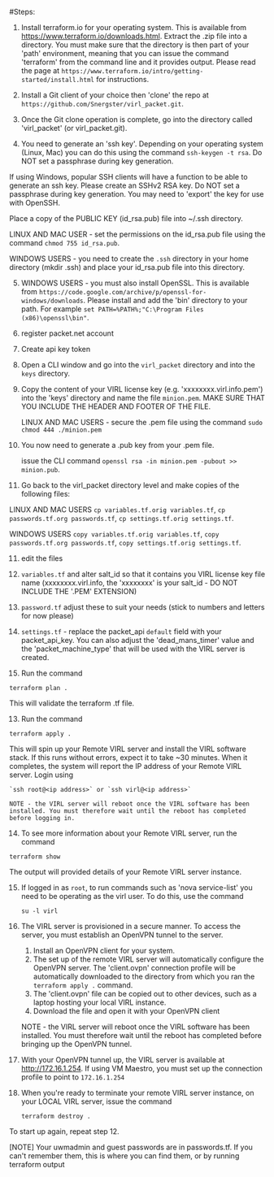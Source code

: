 
#Steps:

1. Install terraform.io for your operating system. This is available from https://www.terraform.io/downloads.html.  Extract the .zip file into a directory. You must make sure that the directory is then part of your 'path' environment, meaning that you can issue the command 'terraform' from the command line and it provides output. Please read the page at `https://www.terraform.io/intro/getting-started/install.html` for instructions.

2. Install a Git client of your choice then 'clone' the repo at `https://github.com/Snergster/virl_packet.git`.

3. Once the Git clone operation is complete, go into the directory called 'virl_packet' (or virl_packet.git).

4. You need to generate an 'ssh key'. Depending on your operating system (Linux, Mac) you can do this using the command `ssh-keygen -t rsa`. Do NOT set a passphrase during key generation. 

If using Windows, popular SSH clients will have a function to be able to generate an ssh key. Please create an SSHv2 RSA key. Do NOT set a passphrase during key generation. You may need to 'export' the key for use with OpenSSH.

Place a copy of the PUBLIC KEY (id_rsa.pub) file into ~<username>/.ssh directory. 

LINUX AND MAC USER - set the permissions on the id_rsa.pub file using the command `chmod 755 id_rsa.pub`.

WINDOWS USERS - you need to create the `.ssh` directory in your home directory (mkdir .ssh) and place your id_rsa.pub file into this directory.

5. WINDOWS USERS - you must also install OpenSSL. This is available from `https://code.google.com/archive/p/openssl-for-windows/downloads`. Please install and add the 'bin' directory to your path. For example `set PATH=%PATH%;"C:\Program Files (x86)\openssl\bin"`.

6. register packet.net account
  1. Create api key token

7. Open a CLI window and go into the `virl_packet` directory and into the `keys` directory.

8. Copy the content of your VIRL license key (e.g. 'xxxxxxxx.virl.info.pem') into the 'keys' directory and name the file `minion.pem`. MAKE SURE THAT YOU INCLUDE THE HEADER AND FOOTER OF THE FILE. 

    LINUX AND MAC USERS - secure the .pem file using the command `sudo chmod 444 ./minion.pem`

9. You now need to generate a .pub key from your .pem file.

   issue the CLI command `openssl rsa -in minion.pem -pubout >> minion.pub`.

10. Go back to the virl_packet directory level and make copies of the following files:

   LINUX AND MAC USERS `cp variables.tf.orig variables.tf`, `cp passwords.tf.org passwords.tf`, `cp settings.tf.orig settings.tf`.
 
   WINDOWS USERS `copy variables.tf.orig variables.tf`, `copy passwords.tf.org passwords.tf`, `copy settings.tf.orig settings.tf`.


11. edit the files 
  1. `variables.tf` and alter salt_id so that it contains you VIRL license key file name (xxxxxxxx.virl.info, the 'xxxxxxxx' is your salt_id - DO NOT INCLUDE THE '.PEM' EXTENSION)
  2. `password.tf` adjust these to suit your needs (stick to numbers and letters for now please)
  3. `settings.tf` - replace the packet_api `default` field with your packet_api_key. You can also adjust the 'dead_mans_timer' value and the 'packet_machine_type' that will be used with the VIRL server is created.

12. Run the command 

   `terraform plan .`
   
   This will validate the terraform .tf file.
   
13. Run the command 

   `terraform apply .`     
   
   This will spin up your Remote VIRL server and install the VIRL software stack. If this runs without errors, expect it to take ~30 minutes. When it completes, the system will report the IP address of your Remote VIRL server. Login using
   
    `ssh root@<ip address>` or `ssh virl@<ip address>`
    
    NOTE - the VIRL server will reboot once the VIRL software has been installed. You must therefore wait until the reboot has completed before logging in.

14. To see more information about your Remote VIRL server, run the command 

   `terraform show` 
   
   The output will provided details of your Remote VIRL server instance.


15. If logged in as `root`, to run commands such as 'nova service-list' you need to be operating as the virl user. To do this, use the command
 
    `su -l virl`

16. The VIRL server is provisioned in a secure manner. To access the server, you must establish an OpenVPN tunnel to the server.
    1. Install an OpenVPN client for your system.
    2. The set up of the remote VIRL server will automatically configure the OpenVPN server. The 'client.ovpn' connection profile will be automatically downloaded to the directory from which you ran the `terraform apply .` command. 
    3. The 'client.ovpn' file can be copied out to other devices, such as a laptop hosting your local VIRL instance.
    4. Download the file and open it with your OpenVPN client
   
    NOTE - the VIRL server will reboot once the VIRL software has been installed. You must therefore wait until the reboot has completed before bringing up the OpenVPN tunnel.
    
17. With your OpenVPN tunnel up, the VIRL server is available at http://172.16.1.254.
    If using VM Maestro, you must set up the connection profile to point to `172.16.1.254`

18. When you're ready to terminate your remote VIRL server instance, on your LOCAL VIRL server, issue the command 
 
    `terraform destroy .`

To start up again, repeat step 12.

[NOTE] Your uwmadmin and guest passwords are in passwords.tf. If you can't remember them, this is where you can find them, or by running terraform output
 
